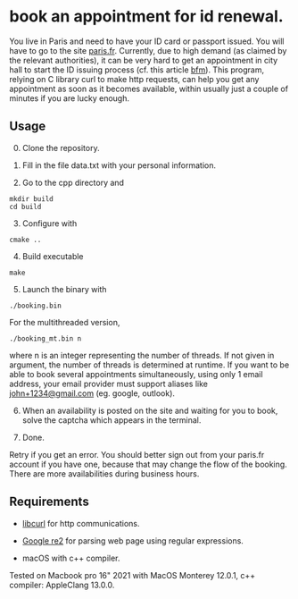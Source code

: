 # book an appointment for id renewal.
You live in Paris and need to have your ID card or passport issued. You will have to go to the site [paris.fr](https://teleservices.paris.fr/rdvtitres/jsp/site/Portal.jsp?page=appointmenttitresearch#). Currently, due to high demand (as claimed by the relevant authorities), it can be very hard to get an appointment in city hall to start the ID issuing process (cf. this article [bfm](https://www.bfmtv.com/paris/carte-d-identite-passeport-embouteillage-a-paris-et-en-ile-de-france-pour-obtenir-un-rendez-vous_AV-202203300255.html)). This program, relying on C library curl to make http requests, can help you get any appointment as soon as it becomes available, within usually just a couple of minutes if you are lucky enough.

## Usage

0. Clone the repository.

1. Fill in the file data.txt with your personal information.

2. Go to the cpp directory and

```
mkdir build
cd build
```

3. Configure with

```
cmake ..
```

4. Build executable

```
make
```

5. Launch the binary with

```
./booking.bin
```
For the multithreaded version,

```
./booking_mt.bin n
```
where n is an integer representing the number of threads. If not given in argument, the number of threads is determined at runtime. If you want to be able to book several appointments simultaneously, using only 1 email address, your email provider must support aliases like john+1234@gmail.com (eg. google, outlook).

6. When an availability is posted on the site and waiting for you to book, solve the captcha which appears in the terminal.

5. Done.


Retry if you get an error. You should better sign out from your paris.fr account if you have one, because that may change the flow of the booking. There are more availabilities during business hours.

## Requirements

- [libcurl](https://curl.se) for http communications.

- [Google re2](https://github.com/google/re2) for parsing web page using regular expressions.

- macOS with c++ compiler.

Tested on Macbook pro 16" 2021 with MacOS Monterey 12.0.1, c++ compiler: AppleClang 13.0.0.
